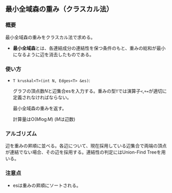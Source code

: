 ## 最小全域森の重み（クラスカル法）

### 概要

最小全域森の重みをクラスカル法で求める。

- **最小全域森**とは、各連結成分の連結性を保つ条件のもと、重みの総和が最小になるように辺を消去したものである。

### 使い方

- `T kruskal<T>(int N, Edges<T> &es)`:

  グラフの頂点数$N$と辺集合$\mathrm{es}$を入力する。重みの型`T`では演算子`<`,`+=`が適切に定義されなければならない。
  
  最小全域森の重みを返す。

  計算量は$\mathrm{O}(M \log M)$ ($M$は辺数)

### アルゴリズム

辺を重みの昇順に並べる。各辺について、現在採用している辺集合で両端の頂点が連結でない場合、その辺を採用する。連結性の判定にはUnion-Find Treeを用いる。

### 注意点

- $\mathrm{es}$は重みの昇順にソートされる。
